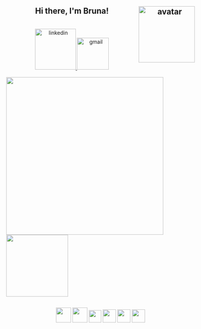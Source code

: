 <h2 align="center"> 
  Hi there, I'm Bruna! 
  <img align="right"  src="https://user-images.githubusercontent.com/56081906/147623814-068aa8da-ac45-45e5-b5a8-f464b80eb4e7.gif"  height="150" alt="avatar">
</h2>  
<br>

<div align="center">
   <a target="_blank" href="https://www.linkedin.com/in/romeiro-bruna">
    <img width="109rem" src="https://img.shields.io/badge/LinkedIn-0077B5?style=for-the-badge&logo=linkedin&logoColor=white" alt="linkedin" />
  </a>
   <a target="_blank" href="mailto:bruna.s.romeiro@gmail.com">
    <img width="85rem" src="https://img.shields.io/badge/Gmail-D14836?style=for-the-badge&logo=gmail&logoColor=white" alt="gmail" />
  </a>
</div>
<br>

<div display="inline">
  <a href="https://github.com/romeiro-bru/github-readme-stats">
    <img width="420rem" align="center" src="https://github-readme-stats.vercel.app/api?username=romeiro-bru&show_icons=true&theme=cobalt" />
  </a>

  <a href="https://https://github.com/romeiro-bru/romeiro-bru&layout=compact">
    <img height="165rem" align="center" src="https://github-readme-stats.vercel.app/api/top-langs/?username=romeiro-bru&layout=compact&theme=cobalt&hide=Ruby" />
  </a>
</div>

##
<div align="center">
  <img width="40rem"  src="https://cdn.jsdelivr.net/gh/devicons/devicon/icons/html5/html5-original-wordmark.svg" />
  <img width="40rem" src="https://cdn.jsdelivr.net/gh/devicons/devicon/icons/css3/css3-original-wordmark.svg" />
  <img width="33rem" src="https://cdn.jsdelivr.net/gh/devicons/devicon/icons/javascript/javascript-original.svg" />
  <img width="35rem"  src="https://cdn.jsdelivr.net/gh/devicons/devicon/icons/react/react-original-wordmark.svg" />
  <img width="35rem" src="https://cdn.jsdelivr.net/gh/devicons/devicon/icons/vscode/vscode-original-wordmark.svg" />
  <img width="35rem" src="https://cdn.jsdelivr.net/gh/devicons/devicon/icons/github/github-original.svg" />
  
</div>


<!--
**romeiro-bru/romeiro-bru** is a ✨ _special_ ✨ repository because its `README.md` (this file) appears on your GitHub profile.

Here are some ideas to get you started:

- 🔭 I’m currently working on ...
- 🌱 I’m currently learning ...
- 👯 I’m looking to collaborate on ...
- 🤔 I’m looking for help with ...
- 💬 Ask me about ...
- 📫 How to reach me: ...
- 😄 Pronouns: ...
- ⚡ Fun fact: ...
-->
